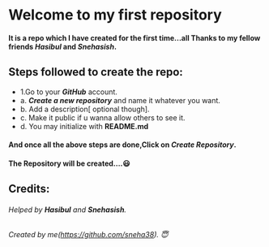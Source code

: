 # **Welcome to my first repository**
#### It is a repo which I have created for the first time...all Thanks to my fellow friends *Hasibul* and *Snehasish*.

## **Steps followed to create the repo:**
- 1.Go to your ***GitHub*** account.
 -  a. ***Create a new repository*** and name it whatever you want. 
 -  b. Add a description[ optional though].
 -  c. Make it public if u wanna allow others to see it.
 -  d. You may initialize with **README.md** 
#### And once all the above steps are done,Click on ***Create Repository***.
#### The Repository will be created....:smiley:

## **Credits:**
###### Helped by ***Hasibul*** and ***Snehasish***.
###### Created by me(https://github.com/sneha38). :innocent:


